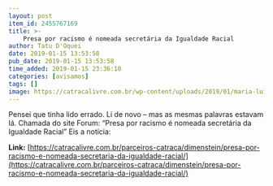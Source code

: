 ```yaml
---
layout: post
item_id: 2455767169
title: >-
    Presa por racismo é nomeada secretária da Igualdade Racial
author: Tatu D'Oquei
date: 2019-01-15 13:53:58
pub_date: 2019-01-15 13:53:58
time_added: 2019-01-15 23:36:10
categories: [avisamos]
tags: []
image: https://catracalivre.com.br/wp-content/uploads/2019/01/maria-luiza.jpg
---
```


Pensei que tinha lido errado. Li de novo – mas as mesmas palavras estavam lá. Chamada do site Forum: “Presa por racismo é nomeada secretária da Igualdade Racial” Eis a notícia:

**Link:** [https://catracalivre.com.br/parceiros-catraca/dimenstein/presa-por-racismo-e-nomeada-secretaria-da-igualdade-racial/](https://catracalivre.com.br/parceiros-catraca/dimenstein/presa-por-racismo-e-nomeada-secretaria-da-igualdade-racial/)

